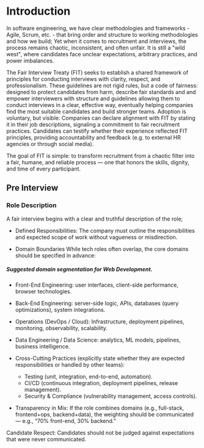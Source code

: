 # Introduction
In software engineering, we have clear methodologies and frameworks - Agile, Scrum, etc. - that bring order and structure to working methodologies and how we build; 
Yet when it comes to recruitment and interviews, the process remains chaotic, inconsistent, and often unfair. It is still a "wild west", where candidates face unclear expectations, arbitrary practices, and power imbalances.

The Fair Interview Treaty (FIT) seeks to establish a shared framework of principles for conducting interviews with clarity, respect, and professionalism. These guidelines are not rigid rules, but a code of fairness: designed to protect candidates from harm, describe fair standards and and empower interviewers with structure and guidelines allowing them to conduct interviews in a clear, effective way, eventually helping companies find the most suitable candidates and build stronger teams.
Adoption is voluntary, but visible:
Companies can declare alignment with FIT by stating it in their job descriptions, signaling a commitment to fair recruitment practices.
Candidates can testify whether their experience reflected FIT principles, providing accountability and feedback (e.g. to external HR agencies or through social media).

The goal of FIT is simple: to transform recruitment from a chaotic filter into a fair, humane, and reliable process — one that honors the skills, dignity, and time of every participant.

## Pre Interview

### Role Description
A fair interview begins with a clear and truthful description of the role;
- Defined Responsibilities: The company must outline the responsibilities and expected scope of work without vagueness or misdirection.

- Domain Boundaries 
While tech roles often overlap, the core domains should be specified in advance:

##### Suggested domain segmentation for Web Development.

- Front-End Engineering: user interfaces, client-side performance, browser technologies.
- Back-End Engineering: server-side logic, APIs, databases (query optimizations), system integrations.
- Operations (DevOps / Cloud): Infrastructure, deployment pipelines, monitoring, observability, scalability.
- Data Engineering / Data Science: analytics, ML models, pipelines, business intelligence.
- Cross-Cutting Practices (explicitly state whether they are expected responsibilities or handled by other teams):
  * Testing (unit, integration, end-to-end, automation).
  * CI/CD (continuous integration, deployment pipelines, release management).
  * Security & Compliance (vulnerability management, access controls).

- Transparency in Mix: If the role combines domains (e.g., full-stack, frontend+ops, backend+data), the weighting should be communicated — e.g., “70% front-end, 30% backend.”


Candidate Respect: Candidates should not be judged against expectations that were never communicated.
